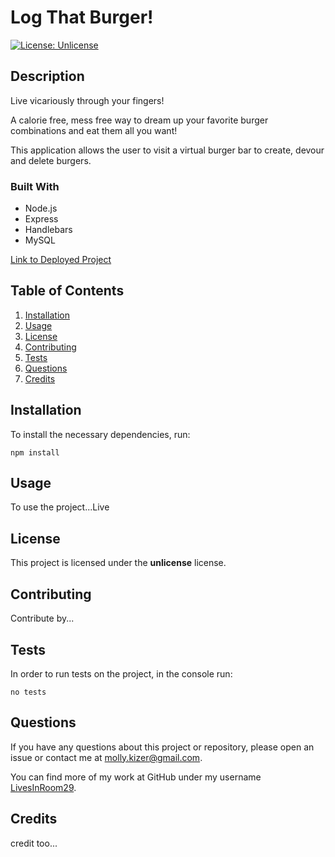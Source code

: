 
# Log That Burger!
[![License: Unlicense](https://img.shields.io/badge/license-Unlicense-blue.svg)](http://unlicense.org/)

## Description
Live vicariously through your fingers!

A calorie free, mess free way to dream up your favorite burger combinations and eat them all you want!

This application allows the user to visit a virtual burger bar to create, devour and delete burgers.

### Built With
- Node.js
- Express
- Handlebars
- MySQL

[Link to Deployed Project](https://still-shelf-27368.herokuapp.com/)


## Table of Contents
1. [Installation](#installation)
2. [Usage](#usage)
3. [License](#license)
4. [Contributing](#contributing)
5. [Tests](#tests)
6. [Questions](#questions)
7. [Credits](#credits)


## Installation
To install the necessary dependencies, run:
```
npm install
```


## Usage
To use the project...Live


## License
This project is licensed under the **unlicense** license.


## Contributing
Contribute by...


## Tests
In order to run tests on the project, in the console run:
```
no tests
```


## Questions
If you have any questions about this project or repository, please open an issue or contact me at [molly.kizer@gmail.com](mailto:molly.kizer@gmail.com).

You can find more of my work at GitHub under my username [LivesInRoom29](https://github.com/LivesInRoom29).


## Credits
credit too...
